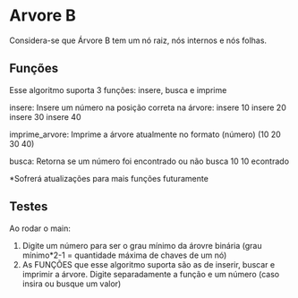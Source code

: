 # Arvore B
Considera-se que Árvore B tem um nó raiz, nós internos e nós folhas.

## Funções
Esse algoritmo suporta 3 funções: insere, busca e imprime

insere:
    Insere um número na posição correta na árvore:
    insere 10
    insere 20
    insere 30
    insere 40

imprime_arvore: 
    Imprime a árvore atualmente no formato (número)
    (10 20 30 40)

busca:
    Retorna se um número foi encontrado ou não
    busca 10
    10 econtrado


*Sofrerá atualizações para mais funções futuramente

## Testes
Ao rodar o main:
1. Digite um número para ser o grau mínimo da árovre binária (grau mínimo*2-1 = quantidade máxima de chaves de um nó)
2. As FUNÇÕES que esse algoritmo suporta são as de inserir, buscar e imprimir a árvore. Digite separadamente a função e um número (caso insira ou busque um valor)


